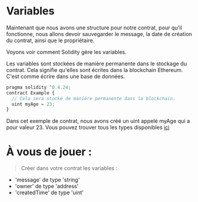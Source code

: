 # Variables

Maintenant que nous avons une structure pour notre contrat, pour qu'il fonctionne, nous allons devoir sauvegarder le message, la date de création du contrat, ainsi que le propriétaire.

Voyons voir comment Solidity gère les variables.

Les variables sont stockées de manière permanente dans le stockage du contrat. Cela signifie qu'elles sont écrites dans la blockchain Ethereum. C'est comme écrire dans une base de données.

```javascript
pragma solidity ^0.4.24;
contract Example {
  // Cela sera stocké de manière permanente dans la blockchain.
  uint myAge = 23;
}
```
Dans cet exemple de contrat, nous avons créé un uint appelé myAge qui a pour valeur 23.
Vous pouvez trouver tous les types disponibles [ici](http://solidity.readthedocs.io/en/v0.4.24/types.html)

# À vous de jouer :
> Créer dans votre contrat les variables :
  * 'message' de type 'string'
  * 'owner' de type 'address'
  * 'createdTime' de type 'uint'

